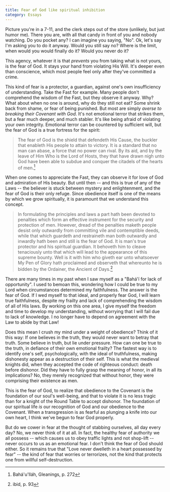 ```yaml
---
title: Fear of God like spiritual inhibition
category: Essays
---
```


Picture you're in a 7-11, and the clerk steps out of the store
(unlikely, but just humor me).  There you are, with all that candy in
front of you and nobody watching.  Do you pocket any?  I can imagine you
saying, "No".  Ok, let's say I'm asking you to do it anyway.  Would you
still say no?  Where is the limit, when would you would finally do it?
Would you never do it?

This agency, whatever it is that *prevents* you from taking what is not
yours, is the fear of God.  It stays your hand from violating His Will.
It's deeper even than conscience, which most people feel only after
they've committed a crime.

This kind of fear is a protector, a guardian, against one's own
insufficiency of understanding.  Take the Fast for example.  Many people
don't comprehend the wisdom of the Fast, but they observe it anyway.
Why?  What about when no one is around, why do they still not eat?  Some
shrink back from shame, or fear of being punished.  But most are simply
*averse to breaking their Covenant with God*.  It's not emotional terror
that strikes them, but a fear much deeper, and much stabler.  It's like
being afraid of violating your own integrity.  Emotional terror can be
countered by sufficient will, but the fear of God is a true fortress for
the spirit:

> The fear of God is the shield that defendeth His Cause, the buckler
> that enableth His people to attain to victory.  It is a standard that
> no man can abase, a force that no power can rival. By its aid, and by
> the leave of Him Who is the Lord of Hosts, they that have drawn nigh
> unto God have been able to subdue and conquer the citadels of the
> hearts of men.[^1]

When one comes to appreciate the Fast, they can observe it for love of
God and admiration of His beauty.  But until then -- and this is true of
any of the Laws -- the believer is stuck between mystery and
enlightenment, and the fear of God is their only refuge.  Since
obedience itself is one of the means by which we grow spiritually, it is
paramount that we understand this concept.

> In formulating the principles and laws a part hath been devoted to
> penalties which form an effective instrument for the security and
> protection of men.  However, dread of the penalties maketh people
> desist only outwardly from committing vile and contemptible deeds,
> while that which guardeth and restraineth man both outwardly and
> inwardly hath been and still is the fear of God.  It is man's true
> protector and his spiritual guardian.  It behoveth him to cleave
> tenaciously unto that which will lead to the appearance of this
> supreme bounty.  Well is it with him who giveth ear unto whatsoever My
> Pen of Glory hath proclaimed and observeth that whereunto he is bidden
> by the Ordainer, the Ancient of Days.[^2]

There are many times in my past when I saw myself as a "Bahá'í for lack
of opportunity".  I used to bemoan this, wondering how I could be true
to my Lord when circumstances determined my faithfulness.  The answer is
the fear of God.  If I wed myself to that ideal, and properly fear God,
I will learn true faithfulness, despite my frailty and lack of
comprehending the wisdom of all of His laws.  By working on this one
area, I give myself the freedom and time to develop my understanding,
without worrying that I will fail due to lack of knowledge.  I no longer
have to depend on agreement with the Law to abide by that Law!

Does this mean I crush my mind under a weight of obedience?  Think of it
this way: If one believes in the truth, they would never want to betray
that truth.  Some believe in truth, but lie under pressure.  How can one
be true to the truth, in defiance of their own emotional frailty?  The
fastest way is to identify one's self, psychologically, with the ideal
of truthfulness, making dishonesty appear as a destruction of their
self.  This is what the medieval knights did, when they accepted the
code of righteous conduct: death before dishonor.  Did they have to
fully grasp the meaning of honor, in all its implications?  No, they
merely recognized that without honor, they were comprising their
existence as men.

This is the fear of God, to realize that obedience to the Covenant is
the foundation of our soul's well-being, and that to violate it is no
less tragic than for a knight of the Round Table to accept dishonor.
The foundation of our spiritual life *is* our recognition of God and our
obedience to the Covenant.  When a transgression is as fearful as
plunging a knife into our own heart, I think we've begun to fear God
properly.

But do we cower in fear at the thought of stabbing ourselves, all day
every day?  No, we never think of it at all.  In fact, the healthy fear
of authority we all possess -- which causes us to obey traffic lights
and not shop-lift -- never occurs to us as an emotional fear.  I don't
think the fear of God should either.  So it remains true that "Love
never dwelleth in a heart possessed by fear" -- the kind of fear that
worries or terrorizes, not the kind that protects one from willful
self-destruction.

[^1]:  Bahá'u'lláh, Gleanings, p. 272

[^2]:  ibid, p. 93


